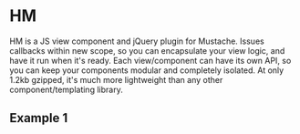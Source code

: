# HM
HM is a JS view component and jQuery plugin for Mustache. Issues callbacks within new scope, so you can encapsulate your view logic, and have it run when it's ready. Each view/component can have its own API, so you can keep your components modular and completely isolated. At only 1.2kb gzipped, it's much more lightweight than any other component/templating library.

## Example 1







